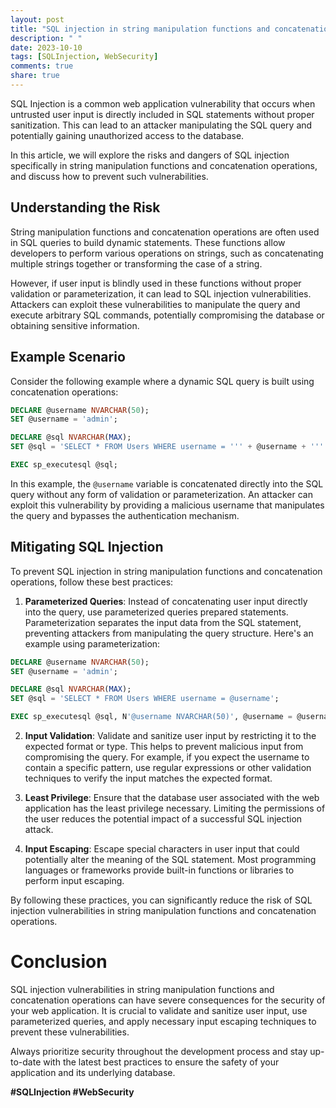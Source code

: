 ```yaml
---
layout: post
title: "SQL injection in string manipulation functions and concatenation operations."
description: " "
date: 2023-10-10
tags: [SQLInjection, WebSecurity]
comments: true
share: true
---
```


SQL Injection is a common web application vulnerability that occurs when untrusted user input is directly included in SQL statements without proper sanitization. This can lead to an attacker manipulating the SQL query and potentially gaining unauthorized access to the database.

In this article, we will explore the risks and dangers of SQL injection specifically in string manipulation functions and concatenation operations, and discuss how to prevent such vulnerabilities.

## Understanding the Risk

String manipulation functions and concatenation operations are often used in SQL queries to build dynamic statements. These functions allow developers to perform various operations on strings, such as concatenating multiple strings together or transforming the case of a string.

However, if user input is blindly used in these functions without proper validation or parameterization, it can lead to SQL injection vulnerabilities. Attackers can exploit these vulnerabilities to manipulate the query and execute arbitrary SQL commands, potentially compromising the database or obtaining sensitive information.

## Example Scenario

Consider the following example where a dynamic SQL query is built using concatenation operations:

```sql
DECLARE @username NVARCHAR(50);
SET @username = 'admin';

DECLARE @sql NVARCHAR(MAX);
SET @sql = 'SELECT * FROM Users WHERE username = ''' + @username + '''';

EXEC sp_executesql @sql;
```

In this example, the `@username` variable is concatenated directly into the SQL query without any form of validation or parameterization. An attacker can exploit this vulnerability by providing a malicious username that manipulates the query and bypasses the authentication mechanism.

## Mitigating SQL Injection

To prevent SQL injection in string manipulation functions and concatenation operations, follow these best practices:

1. **Parameterized Queries**: Instead of concatenating user input directly into the query, use parameterized queries prepared statements. Parameterization separates the input data from the SQL statement, preventing attackers from manipulating the query structure. Here's an example using parameterization:

```sql
DECLARE @username NVARCHAR(50);
SET @username = 'admin';

DECLARE @sql NVARCHAR(MAX);
SET @sql = 'SELECT * FROM Users WHERE username = @username';

EXEC sp_executesql @sql, N'@username NVARCHAR(50)', @username = @username;
```

2. **Input Validation**: Validate and sanitize user input by restricting it to the expected format or type. This helps to prevent malicious input from compromising the query. For example, if you expect the username to contain a specific pattern, use regular expressions or other validation techniques to verify the input matches the expected format.

3. **Least Privilege**: Ensure that the database user associated with the web application has the least privilege necessary. Limiting the permissions of the user reduces the potential impact of a successful SQL injection attack.

4. **Input Escaping**: Escape special characters in user input that could potentially alter the meaning of the SQL statement. Most programming languages or frameworks provide built-in functions or libraries to perform input escaping.

By following these practices, you can significantly reduce the risk of SQL injection vulnerabilities in string manipulation functions and concatenation operations.

# Conclusion

SQL injection vulnerabilities in string manipulation functions and concatenation operations can have severe consequences for the security of your web application. It is crucial to validate and sanitize user input, use parameterized queries, and apply necessary input escaping techniques to prevent these vulnerabilities.

Always prioritize security throughout the development process and stay up-to-date with the latest best practices to ensure the safety of your application and its underlying database.

**#SQLInjection #WebSecurity**